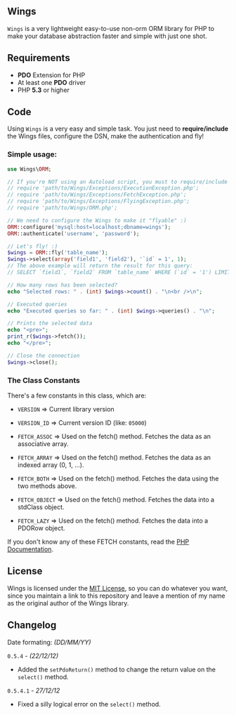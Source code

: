 Wings
---------------
`Wings` is a very lightweight easy-to-use non-orm ORM library for PHP to make your database abstraction faster and simple with just one shot.

Requirements
---------------
* **PDO** Extension for PHP
* At least one **PDO** driver
* PHP **5.3** or higher

Code
---------------
Using `Wings` is a very easy and simple task. You just need to **require/include** the Wings files, configure the DSN, make the authentication and fly!

### Simple usage:

```php
use Wings\ORM;

// If you're NOT using an Autoload script, you must to require/include the Exceptions Cases and the ORM class
// require 'path/to/Wings/Exceptions/ExecutionException.php';
// require 'path/to/Wings/Exceptions/FetchException.php';
// require 'path/to/Wings/Exceptions/FlyingException.php';
// require 'path/to/Wings/ORM.php';

// We need to configure the Wings to make it "flyable" :)
ORM::configure('mysql:host=localhost;dbname=wings');
ORM::authenticate('username', 'password');

// Let's fly! :)
$wings = ORM::fly('table_name');
$wings->select(array('field1', 'field2'), '`id` = 1', 1);
// The above example will return the result for this query:
// SELECT `field1`, `field2` FROM `table_name` WHERE (`id` = '1') LIMIT 0,1

// How many rows has been selected?
echo "Selected rows: " . (int) $wings->count() . "\n<br />\n";

// Executed queries
echo "Executed queries so far: " . (int) $wings->queries() . "\n";

// Prints the selected data
echo "<pre>";
print_r($wings->fetch());
echo "</pre>";

// Close the connection
$wings->close();
```

### The Class Constants
There's a few constants in this class, which are:
* `VERSION`         => Current library version
* `VERSION_ID`      => Current version ID (like: `05000`)

* `FETCH_ASSOC`     => Used on the fetch() method. Fetches the data as an associative array.
* `FETCH_ARRAY`     => Used on the fetch() method. Fetches the data as an indexed array (0, 1, ...).
* `FETCH_BOTH`      => Used on the fetch() method. Fetches the data using the two methods above.
* `FETCH_OBJECT`    => Used on the fetch() method. Fetches the data into a stdClass object.
* `FETCH_LAZY`      => Used on the fetch() method. Fetches the data into a PDORow object.

If you don't know any of these FETCH constants, read the [PHP Documentation](http://php.net/manual/en/pdo.constants.php#pdo.constants.fetch-lazy).

License
---------------
Wings is licensed under the [MIT License](http://www.opensource.org/licenses/mit-license.php "MIT License"), so you can do whatever you want, since you maintain a link to this repository and leave a mention of my name as the original author of the Wings library.

Changelog
---------------

Date formating: *(DD/MM/YY)*

`0.5.4` - *(22/12/12)*

* Added the `setPdoReturn()` method to change the return value on the `select()` method.

`0.5.4.1` - *27/12/12*

* Fixed a silly logical error on the `select()` method.
